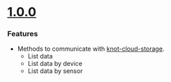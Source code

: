  # [1.0.0](https://github.com/CESARBR/knot-cloud-sdk-js-storage/compare/eec79f6...v1.0.0)

 ### Features

- Methods to communicate with [knot-cloud-storage](https://github.com/CESARBR/knot-cloud-storage).
  - List data
  - List data by device
  - List data by sensor
